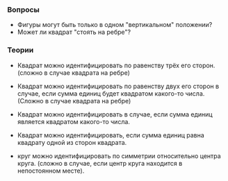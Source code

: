 ### Вопросы

- Фигуры могут быть только в одном "вертикальном" положении?
- Может ли квадрат "стоять на ребре"?

### Теории

- Квадрат можно идентифицировать по равенству трёх его сторон. (сложно в случае квадрата на ребре)
- Квадрат можно идентифицировать по равенству двух его сторон в случае, если сумма единиц будет квадратом какого-то числа. (Сложно в случае квадрата на ребре)
- Квадрат можно идентифицировать в случае, если сумма единиц является квадратом какого-то числа.
- Квадрат можно идентифицировать, если сумма единиц равна квадрату одной из сторон квадрата.

- круг можно идентифицировать по симметрии относительно центра круга. (сложно в случае, если центр круга находится в непостоянном месте).
